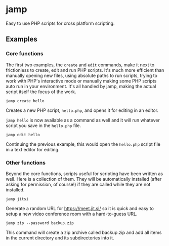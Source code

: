 # jamp
Easy to use PHP scripts for cross platform scripting.

## Examples
### Core functions
The first two examples, the `create` and `edit` commands, make it next to
frictionless to create, edit and run PHP scripts. It's much more efficient than
manually opening new files, using absolute paths to run scripts, trying to work
with PHP's interactive mode or manually making some PHP scripts auto run in your
environment. It's all handled by jamp, making the actual script itself the focus
of the work.

`jamp create hello`

Creates a new PHP script, `hello.php`, and opens it for editing in an editor.

`jamp hello` is now available as a command as well and it will run whatever
script you save in the `hello.php` file.

`jamp edit hello`

Continuing the previous example, this would open the `hello.php` script file in
a text editor for editing.

### Other functions
Beyond the core functions, scripts useful for scripting have been written as
well. Here is a collection of them. They will be automatically installed (after
asking for permission, of course!) if they are called while they are not
installed.

`jamp jitsi`

Generate a random URL for https://meet.jit.si/<random part goes here> so it is
quick and easy to setup a new video conference room with a hard-to-guess URL.

`jamp zip --password backup.zip`

This command will create a zip archive called backup.zip and add all items in
the current directory and its subdirectories into it.

